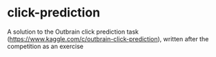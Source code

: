 # click-prediction
A solution to the Outbrain click prediction task (https://www.kaggle.com/c/outbrain-click-prediction), written after the competition as an exercise
